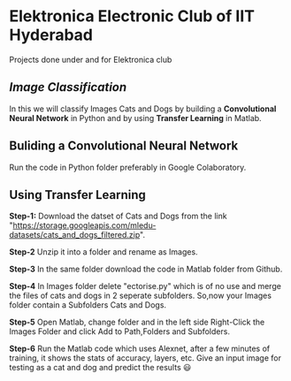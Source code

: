 # Elektronica Electronic Club of IIT Hyderabad
Projects done under and for Elektronica club

## **_Image Classification_**
In this we will classify Images Cats and Dogs by building a **Convolutional Neural Network** in Python and by using **Transfer Learning** in Matlab.

## Buliding a Convolutional Neural Network
Run the code in Python folder preferably in Google Colaboratory.

## Using Transfer Learning
**Step-1:** Download the datset of Cats and Dogs from the link "https://storage.googleapis.com/mledu-datasets/cats_and_dogs_filtered.zip".

**Step-2** Unzip it into a folder and rename as Images.

**Step-3** In the same folder download the code in Matlab folder from Github.

**Step-4** In Images folder delete "ectorise.py" which is of no use and merge the files of cats and dogs in 2 seperate subfolders. So,now your Images folder contain a Subfolders Cats and Dogs.

**Step-5** Open Matlab, change folder and in the left side Right-Click the Images Folder and click Add to Path,Folders and Subfolders.

**Step-6** Run the Matlab code which uses Alexnet, after a few minutes of training, it shows the stats of accuracy, layers, etc. Give an input image for testing as a cat and dog and predict the results :smiley:
